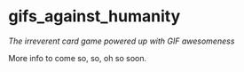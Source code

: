 # gifs_against_humanity
 _The irreverent card game powered up with GIF awesomeness_

More info to come so, so, oh so soon.
